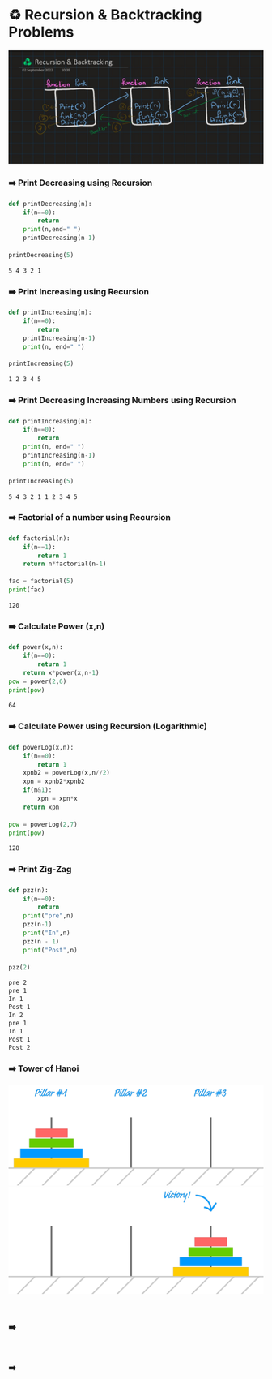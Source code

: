 # ♻️ Recursion & Backtracking Problems


<img src="source\rb.jpg" alt="">

### ➡️ Print Decreasing using Recursion
```python
def printDecreasing(n):
    if(n==0):
        return
    print(n,end=" ")
    printDecreasing(n-1)

printDecreasing(5)
```
```
5 4 3 2 1
```


### ➡️ Print Increasing using Recursion 
```python
def printIncreasing(n):
    if(n==0):
        return
    printIncreasing(n-1)
    print(n, end=" ")

printIncreasing(5)
```
```
1 2 3 4 5 
```
### ➡️ Print Decreasing Increasing Numbers using Recursion
```python
def printIncreasing(n):
    if(n==0):
        return
    print(n, end=" ")
    printIncreasing(n-1)
    print(n, end=" ")

printIncreasing(5)
```
```
5 4 3 2 1 1 2 3 4 5 
```
### ➡️ Factorial of a number using Recursion
```python
def factorial(n):
    if(n==1):
        return 1
    return n*factorial(n-1)

fac = factorial(5)
print(fac)
```
```
120
```

### ➡️ Calculate Power (x,n)
```python
def power(x,n):
    if(n==0):
        return 1
    return x*power(x,n-1)
pow = power(2,6)
print(pow)
```
```
64
```

### ➡️ Calculate Power using Recursion (Logarithmic)
```python
def powerLog(x,n):
    if(n==0):
        return 1
    xpnb2 = powerLog(x,n//2)
    xpn = xpnb2*xpnb2
    if(n&1):
        xpn = xpn*x
    return xpn

pow = powerLog(2,7)
print(pow)
```
```
128
```

### ➡️ Print Zig-Zag
```python
def pzz(n):
    if(n==0):
        return
    print("pre",n)
    pzz(n-1)
    print("In",n)
    pzz(n - 1)
    print("Post",n)

pzz(2)
```
```
pre 2
pre 1
In 1
Post 1
In 2
pre 1
In 1
Post 1
Post 2
```
### ➡️ Tower of Hanoi
<img src="source\Tower_of_Hanoi.webp" alt="">
<img src="source\Tower_of_Hanoibg.webp" alt="">

```python

```
```

```
### ➡️ 
```python

```
```

```
### ➡️ 
```python

```
```

```

